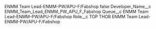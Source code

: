 <?xml version="1.0" encoding="UTF-8"?>
<CustomMetadata xmlns="http://soap.sforce.com/2006/04/metadata" xmlns:xsi="http://www.w3.org/2001/XMLSchema-instance" xmlns:xsd="http://www.w3.org/2001/XMLSchema">
    <label>ENMM Team Lead-ENMM-PW/APU-F/Fabshop</label>
    <protected>false</protected>
    <values>
        <field>Developer_Name__c</field>
        <value xsi:type="xsd:string">ENMM_Team_Lead_ENMM_PW_APU_F_Fabshop</value>
    </values>
    <values>
        <field>Queue__c</field>
        <value xsi:type="xsd:string">ENMM Team Lead-ENMM-PW/APU-F/Fabshop</value>
    </values>
    <values>
        <field>Role__c</field>
        <value xsi:type="xsd:string">TOP THOR ENMM Team Lead-ENMM-PW/APU-F/Fabshop</value>
    </values>
</CustomMetadata>
